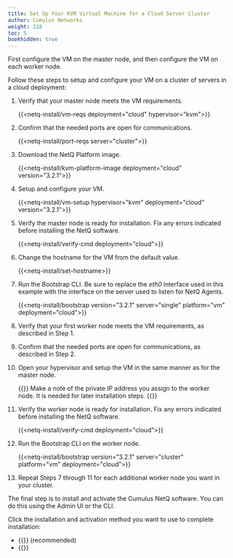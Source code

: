 ```yaml
---
title: Set Up Your KVM Virtual Machine for a Cloud Server Cluster
author: Cumulus Networks
weight: 228
toc: 5
bookhidden: true
---
```

First configure the VM on the master node, and then configure the VM on each worker node.

Follow these steps to setup and configure your VM on a cluster of servers in a cloud deployment:

1. Verify that your master node meets the VM requirements.

    {{<netq-install/vm-reqs deployment="cloud" hypervisor="kvm">}}

2. Confirm that the needed ports are open for communications.

    {{<netq-install/port-reqs server="cluster">}}

3. Download the NetQ Platform image.

    {{<netq-install/kvm-platform-image deployment="cloud" version="3.2.1">}}

4. Setup and configure your VM.

    {{<netq-install/vm-setup hypervisor="kvm" deployment="cloud" version="3.2.1">}}

5. Verify the master node is ready for installation. Fix any errors indicated before installing the NetQ software.

    {{<netq-install/verify-cmd deployment="cloud">}}

6. Change the hostname for the VM from the default value.

    {{<netq-install/set-hostname>}}

7. Run the Bootstrap CLI. Be sure to replace the *eth0* interface used in this example with the interface on the server used to listen for NetQ Agents.

    {{<netq-install/bootstrap version="3.2.1" server="single" platform="vm" deployment="cloud">}}

8. Verify that your first worker node meets the VM requirements, as described in Step 1.

9. Confirm that the needed ports are open for communications, as described in Step 2.

10. Open your hypervisor and setup the VM in the same manner as for the master node.

    {{<notice note>}}
Make a note of the private IP address you assign to the worker node. It is needed for later installation steps.
    {{</notice>}}

11. Verify the worker node is ready for installation. Fix any errors indicated before installing the NetQ software.

    {{<netq-install/verify-cmd deployment="cloud">}}

12. Run the Bootstrap CLI on the worker node.

    {{<netq-install/bootstrap version="3.2.1" server="cluster" platform="vm" deployment="cloud">}}

13. Repeat Steps 7 through 11 for each additional worker node you want in your cluster.

The final step is to install and activate the Cumulus NetQ software. You can do this using the Admin UI or the CLI.

Click the installation and activation method you want to use to complete installation:

- {{<link title="Install NetQ Using the Admin UI" text="Use the Admin UI">}} (recommended)
- {{<link title="Install NetQ Using the CLI" text="Use the CLI">}}

